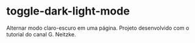 # toggle-dark-light-mode
Alternar modo claro-escuro em uma página.
Projeto desenvolvido com o tutorial do canal G. Neitzke.
